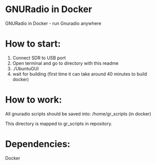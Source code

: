 # GNURadio in Docker
GNURadio in Docker - run Gnuradio anywhere

# How to start:

1) Connect SDR to USB port
2) Open terminal and go to directory with this readme
3) ./UbuntuGUI
4) wait for building (first time it can take around 40 minutes to build docker)

# How to work:

All gnuradio scripts should be saved into:
/home/gr_scripts (in docker)

This directory is mapped to gr_scripts in repository.

# Dependencies:
Docker
